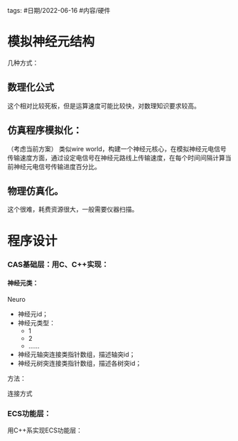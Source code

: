 

tags: #日期/2022-06-16 #内容/硬件   


# 模拟神经元结构


几种方式：
## 数理化公式
这个相对比较死板，但是运算速度可能比较快，对数理知识要求较高。

## 仿真程序模拟化：

（考虑当前方案）
类似wire world，构建一个神经元核心，在模拟神经元电信号传输速度方面，通过设定电信号在神经元路线上传输速度，在每个时间间隔计算当前神经元电信号传输进度百分比。

## 物理仿真化。

这个很难，耗费资源很大，一般需要仪器扫描。

# 程序设计






### CAS基础层：用C、C++实现：

#### 神经元类：
Neuro
- 神经元id；
- 神经元类型：
	- 1
	- 2
	- ……
- 神经元轴突连接类指针数组，描述轴突id；
- 神经元树突连接类指针数组，描述各树突id；

方法：

连接方式


### ECS功能层：

用C++系实现ECS功能层：





